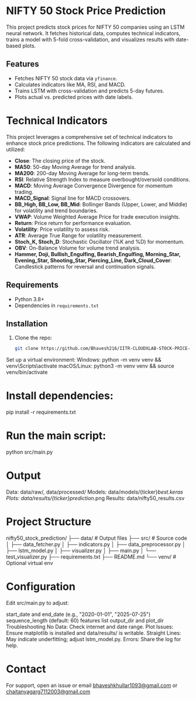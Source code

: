 # NIFTY 50 Stock Price Prediction

This project predicts stock prices for NIFTY 50 companies using an LSTM neural network. It fetches historical data, computes technical indicators, trains a model with 5-fold cross-validation, and visualizes results with date-based plots.

## Features
- Fetches NIFTY 50 stock data via `yfinance`.
- Calculates indicators like MA, RSI, and MACD.
- Trains LSTM with cross-validation and predicts 5-day futures.
- Plots actual vs. predicted prices with date labels.

# Technical Indicators
This project leverages a comprehensive set of technical indicators to enhance stock price predictions. The following indicators are calculated and utilized:
- **Close**: The closing price of the stock.
- **MA50**: 50-day Moving Average for trend analysis.
- **MA200**: 200-day Moving Average for long-term trends.
- **RSI**: Relative Strength Index to measure overbought/oversold conditions.
- **MACD**: Moving Average Convergence Divergence for momentum trading.
- **MACD_Signal**: Signal line for MACD crossovers.
- **BB_High, BB_Low, BB_Mid**: Bollinger Bands (Upper, Lower, and Middle) for volatility and trend boundaries.
- **VWAP**: Volume Weighted Average Price for trade execution insights.
- **Return**: Price return for performance evaluation.
- **Volatility**: Price volatility to assess risk.
- **ATR**: Average True Range for volatility measurement.
- **Stoch_K, Stoch_D**: Stochastic Oscillator (%K and %D) for momentum.
- **OBV**: On-Balance Volume for volume trend analysis.
- **Hammer, Doji, Bullish_Engulfing, Bearish_Engulfing, Morning_Star, Evening_Star, Shooting_Star, Piercing_Line,          Dark_Cloud_Cover**: Candlestick patterns for reversal and continuation signals.

## Requirements
- Python 3.8+
- Dependencies in `requirements.txt`

## Installation
1. Clone the repo:
   ```bash
   git clone https://github.com/Bhavesh216/IITR-CLOUDXLAB-STOCK-PRICE-PREDICTION.git
Set up a virtual environment:
Windows: python -m venv venv && venv\Scripts\activate
macOS/Linux: python3 -m venv venv && source venv/bin/activate
# Install dependencies:
pip install -r requirements.txt
# Run the main script:
python src/main.py
# Output
Data: data/raw/, data/processed/
Models: data/models/{ticker}_best_*.keras
Plots: data/results/{ticker}_prediction_*.png
Results: data/nifty50_results.csv

# Project Structure
nifty50_stock_prediction/
├── data/           # Output files
├── src/            # Source code
│   ├── data_fetcher.py
│   ├── indicators.py
│   ├── data_preprocessor.py
│   ├── lstm_model.py
│   ├── visualizer.py
│   ├── main.py
│   └── test_visualizer.py
├── requirements.txt
├── README.md
└── venv/           # Optional virtual env

# Configuration
Edit src/main.py to adjust:

start_date and end_date (e.g., "2020-01-01", "2025-07-25")
sequence_length (default: 60)
features list
output_dir and plot_dir
Troubleshooting
No Data: Check internet and date range.
Plot Issues: Ensure matplotlib is installed and data/results/ is writable.
Straight Lines: May indicate underfitting; adjust lstm_model.py.
Errors: Share the log for help.


# Contact
For support, open an issue or email bhaveshkhullar1093@gmail.com or chaitanyagarg7112003@gmail.com
